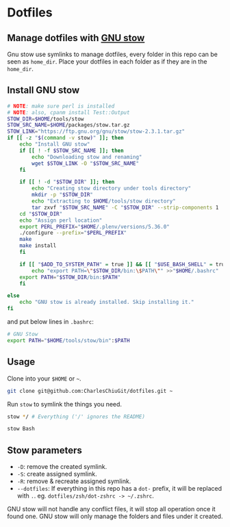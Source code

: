 # Dotfiles

## Manage dotfiles with [GNU stow](https://www.gnu.org/software/stow/)

Gnu stow use symlinks to manage dotfiles, every folder in this repo can be seen as `home_dir`.
Place your dotfiles in each folder as if they are in the `home_dir`.

## Install GNU stow

```sh
# NOTE: make sure perl is installed
# NOTE: also, cpanm install Test::Output
STOW_DIR=$HOME/tools/stow
STOW_SRC_NAME=$HOME/packages/stow.tar.gz
STOW_LINK="https://ftp.gnu.org/gnu/stow/stow-2.3.1.tar.gz"
if [[ -z "$(command -v stow)" ]]; then
	echo "Install GNU stow"
	if [[ ! -f $STOW_SRC_NAME ]]; then
		echo "Downloading stow and renaming"
		wget $STOW_LINK -O "$STOW_SRC_NAME"
	fi

	if [[ ! -d "$STOW_DIR" ]]; then
		echo "Creating stow directory under tools directory"
		mkdir -p "$STOW_DIR"
		echo "Extracting to $HOME/tools/stow directory"
		tar zxvf "$STOW_SRC_NAME" -C "$STOW_DIR" --strip-components 1
    cd "$STOW_DIR"
    echo "Assign perl location"
    export PERL_PREFIX="$HOME/.plenv/versions/5.36.0"
    ./configure --prefix="$PERL_PREFIX"
    make
    make install
	fi

	if [[ "$ADD_TO_SYSTEM_PATH" = true ]] && [[ "$USE_BASH_SHELL" = true ]]; then
		echo "export PATH=\"$STOW_DIR/bin:\$PATH\"" >>"$HOME/.bashrc"
    export PATH="$STOW_DIR/bin:$PATH"
	fi

else
	echo "GNU stow is already installed. Skip installing it."
fi
```

and put below lines in `.bashrc`:

```sh
# GNU Stow
export PATH="$HOME/tools/stow/bin":$PATH
```

## Usage

Clone into your `$HOME` or `~`.

```sh
git clone git@github.com:CharlesChiuGit/dotfiles.git ~
```

Run `stow` to symlink the things you need.

```sh
stow */ # Everything ('/' ignores the README)
```

```sh
stow Bash
```

## Stow parameters

- `-D`: remove the created symlink.
- `-S`: create assigned symlink.
- `-R`: remove & recreate assigned symlink.
- `--dotfiles`: If everything in this repo has a `dot-` prefix, it will be replaced with `.`. eg. `dotfiles/zsh/dot-zshrc -> ~/.zshrc`.

GNU stow will not handle any conflict files, it will stop all operation once it found one. GNU stow will only manage the folders and files under it created.
